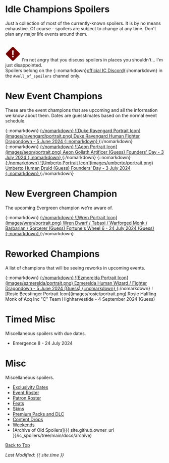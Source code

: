 # Idle Champions Spoilers

Just a collection of most of the currently-known spoilers. It is by no means exhaustive. Of course - spoilers are subject to change at any time. Don't plan any major life events around them.

<br/><span class="spoilerWarningRow">
<span class="spoilerWarningIcon">![Warning Icon](images/general/warning.png)</span>
<span class="spoilerWarning">I'm not angry that you discuss spoilers in places you shouldn't... I'm just disappointed.<br/>Spoilers belong on the {::nomarkdown}<a href="https://discord.gg/idlechampions" target="_blank">official IC Discord</a>{:/nomarkdown} in the `#well_of_spoilers` channel only.</span>
</span>

# New Event Champions

These are the event champions that are upcoming and all the information we know about them. Dates are guesstimates based on the normal event schedule.

<span class="indexChampionTableColumn">
{::nomarkdown}
<a href="ravengard.html">
{:/nomarkdown}
    <span class="indexChampionTableRow">
        <span class="indexChampionTableIcon">
            ![Duke Ravengard Portrait Icon](images/ravengard/portrait.png)
        </span>
        <span class="indexChampionTableInfo">
            <span class="indexChampionTableChampion">
                Duke Ravengard
            </span>
            <span class="indexChampionTableEvent">
                <span class="indexChampionTableNoLink">Human Fighter</span>
            </span>
            <span class="indexChampionTableEvent">
                <span class="indexChampionTableNoLink">Dragondown - 5 June 2024</span>
            </span>
        </span>
    </span>
{::nomarkdown}
</a>
{:/nomarkdown}
{::nomarkdown}
<a href="aeon.html">
{:/nomarkdown}
    <span class="indexChampionTableRow">
        <span class="indexChampionTableIcon">
            ![Aeon Portrait Icon](images/aeon/portrait.png)
        </span>
        <span class="indexChampionTableInfo">
            <span class="indexChampionTableChampion">
                Aeon
            </span>
            <span class="indexChampionTableEvent">
                <span class="indexChampionTableNoLink">Goliath Artificer (Guess)</span>
            </span>
            <span class="indexChampionTableEvent">
                <span class="indexChampionTableNoLink">Founders' Day - 3 July 2024</span>
            </span>
        </span>
    </span>
{::nomarkdown}
</a>
{:/nomarkdown}
{::nomarkdown}
<a href="umberto.html">
{:/nomarkdown}
    <span class="indexChampionTableRow">
        <span class="indexChampionTableIcon">
            ![Umberto Portrait Icon](images/umberto/portrait.png)
        </span>
        <span class="indexChampionTableInfo">
            <span class="indexChampionTableChampion">
                Umberto
            </span>
            <span class="indexChampionTableEvent">
                <span class="indexChampionTableNoLink">Human Druid (Guess)</span>
            </span>
            <span class="indexChampionTableEvent">
                <span class="indexChampionTableNoLink">Founders' Day - 3 July 2024</span>
            </span>
        </span>
    </span>
{::nomarkdown}
</a>
{:/nomarkdown}
</span>

# New Evergreen Champion

The upcoming Evergreen champion we're aware of.

<span class="indexChampionTableColumn">
{::nomarkdown}
<a href="wren.html">
{:/nomarkdown}
    <span class="indexChampionTableRow">
        <span class="indexChampionTableIcon">
            ![Wren Portrait Icon](images/wren/portrait.png)
        </span>
        <span class="indexChampionTableInfo">
            <span class="indexChampionTableChampion">
                Wren
            </span>
            <span class="indexChampionTableEvent">
                <span class="indexChampionTableNoLink">Dwarf / Tabaxi / Warforged Monk / Barbarian / Sorcerer (Guess)</span>
            </span>
            <span class="indexChampionTableEvent">
                <span class="indexChampionTableNoLink">Fortune's Wheel 6 - 24 July 2024 (Guess)</span>
            </span>
        </span>
    </span>
{::nomarkdown}
</a>
{:/nomarkdown}
</span>

# Reworked Champions

A list of champions that will be seeing reworks in upcoming events.

<span class="indexChampionTableColumn">
{::nomarkdown}
<a href="ezmerelda.html">
{:/nomarkdown}
    <span class="indexChampionTableRow">
        <span class="indexChampionTableIcon">
            ![Ezmerelda Portrait Icon](images/ezmerelda/portrait.png)
        </span>
        <span class="indexChampionTableInfo">
            <span class="indexChampionTableChampion">
                Ezmerelda
            </span>
            <span class="indexChampionTableEvent">
                <span class="indexChampionTableNoLink">Human Wizard / Fighter</span>
            </span>
            <span class="indexChampionTableEvent">
                <span class="indexChampionTableNoLink">Dragondown - 5 June 2024 (Guess)</span>
            </span>
        </span>
    </span>
{::nomarkdown}
</a>
{:/nomarkdown}
    <span class="indexChampionTableRowNoHover">
        <span class="indexChampionTableIcon">
            ![Rosie Beestinger Portrait Icon](images/rosie/portrait.png)
        </span>
        <span class="indexChampionTableInfo">
            <span class="indexChampionTableChampion">
                Rosie
            </span>
            <span class="indexChampionTableEvent">
                <span class="indexChampionTableNoLink">Halfling Monk of Acq Inc "C" Team</span>
            </span>
            <span class="indexChampionTableEvent">
                <span class="indexChampionTableNoLink">Highharvestide - 4 September 2024 (Guess)</span>
            </span>
        </span>
    </span>
</span>

# Timed Misc

Miscellaneous spoilers with due dates.

* Emergence 8 - 24 July 2024

# Misc

Miscellaneous spoilers.

* [Exclusivity Dates](exclusivitydates.md)
* [Event Roster](event_roster.md)
* [Patron Roster](patron_roster.md)
* [Feats](feats.md)
* [Skins](skins.md)
* [Premium Packs and DLC](premium.md)
* [Content Drops](contentdrops.md)
* [Weekends](weekends.md)
* [Archive of Old Spoilers]({{ site.github.owner_url }}/ic_spoilers/tree/main/docs/archive)

[Back to Top](#top)

*Last Modified: {{ site.time }}*